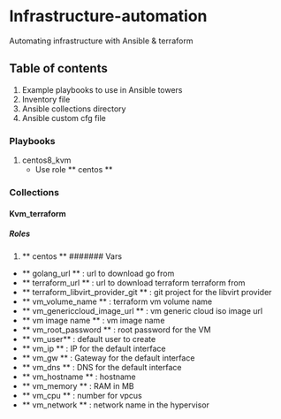 # Infrastructure-automation
 Automating infrastructure with Ansible & terraform
## Table of contents
1. Example playbooks to use in Ansible towers
2. Inventory file
3. Ansible collections directory
4. Ansible custom cfg file

### Playbooks
1. centos8_kvm
   - Use role ** centos **
### Collections
#### Kvm_terraform
##### Roles
1. ** centos **
####### Vars
- ** golang_url ** : url to download go from
- ** terraform_url ** : url to download terraform terraform from
- ** terraform_libvirt_provider_git ** : git project for the libvirt provider
- ** vm_volume_name ** : terraform vm volume name
- ** vm_genericcloud_image_url ** : vm generic cloud iso image url
- ** vm image name ** : vm image name
- ** vm_root_password ** : root password for the VM
- ** vm_user** : default user to create
- ** vm_ip ** : IP for the default interface
- ** vm_gw ** : Gateway for the default interface
- ** vm_dns ** : DNS for the default interface
- ** vm_hostname ** : hostname
- ** vm_memory ** : RAM in MB
- ** vm_cpu ** : number for vpcus
- ** vm_network ** : network name in the hypervisor
